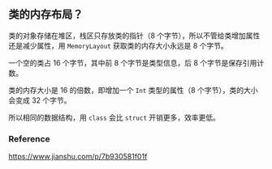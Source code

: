 ## 类的内存布局？

类的对象存储在堆区，栈区只存放类的指针（8 个字节），所以不管给类增加属性还是减少属性，用 `MemoryLayout` 获取类的内存大小永远是 8 个字节。

一个空的类占 16 个字节，其中前 8 个字节是类型信息，后 8 个字节是保存引用计数。

类的内存大小是 16 的倍数，即增加一个 `Int` 类型的属性（8 个字节），类的大小会变成 32 个字节。

所以相同的数据结构，用 `class` 会比 `struct` 开销更多，效率更低。



### Reference

https://www.jianshu.com/p/7b930581f01f